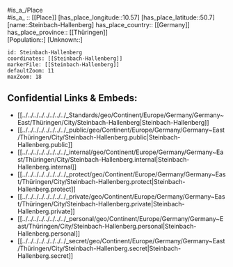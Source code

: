 ﻿---
location: [50.7,10.57] 
mapzoom: [7,12] 
mapmarker: city 
type: City
tags:
- geo/City


SpocWebEntityId: 34548
isDeleted: false
confidential: public

---
#is_a_/Place  
#is_a_ :: [[Place]] 
[has_place_longitude::10.57] 
[has_place_latitude::50.7] 
[name::Steinbach-Hallenberg] 
has_place_country:: [[Germany]]  
has_place_province:: [[Thüringen]]  
[Population::] 
[Unknown::] 


```leaflet
id: Steinbach-Hallenberg
coordinates: [[Steinbach-Hallenberg]] 
markerFile: [[Steinbach-Hallenberg]] 
defaultZoom: 11 
maxZoom: 18
```


## Confidential Links & Embeds: 
- [[../../../../../../../../_Standards/geo/Continent/Europe/Germany/Germany~East/Thüringen/City/Steinbach-Hallenberg|Steinbach-Hallenberg]] 
- [[../../../../../../../../_public/geo/Continent/Europe/Germany/Germany~East/Thüringen/City/Steinbach-Hallenberg.public|Steinbach-Hallenberg.public]] 
- [[../../../../../../../../_internal/geo/Continent/Europe/Germany/Germany~East/Thüringen/City/Steinbach-Hallenberg.internal|Steinbach-Hallenberg.internal]] 
- [[../../../../../../../../_protect/geo/Continent/Europe/Germany/Germany~East/Thüringen/City/Steinbach-Hallenberg.protect|Steinbach-Hallenberg.protect]] 
- [[../../../../../../../../_private/geo/Continent/Europe/Germany/Germany~East/Thüringen/City/Steinbach-Hallenberg.private|Steinbach-Hallenberg.private]] 
- [[../../../../../../../../_personal/geo/Continent/Europe/Germany/Germany~East/Thüringen/City/Steinbach-Hallenberg.personal|Steinbach-Hallenberg.personal]] 
- [[../../../../../../../../_secret/geo/Continent/Europe/Germany/Germany~East/Thüringen/City/Steinbach-Hallenberg.secret|Steinbach-Hallenberg.secret]] 
